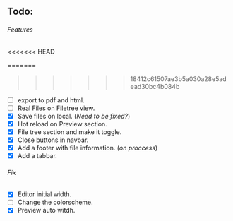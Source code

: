 ## Todo:

###### Features
<<<<<<< HEAD

=======
>>>>>>> 18412c61507ae3b5a030a28e5adead30bc4b084b
- [ ] export to pdf and html.
- [ ] Real Files on Filetree view.
- [x] Save files on local. (_Need to be fixed?_)
- [x] Hot reload on Preview section.
- [x] File tree section and make it toggle.
- [x] Close buttons in navbar.
- [x] Add a footer with file information. (_on proccess_)
- [x] Add a tabbar.

###### Fix

- [x] Editor initial width.
- [ ] Change the colorscheme.
- [x] Preview auto witdh.
